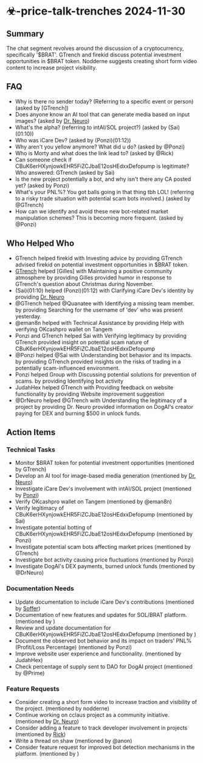 # ☣-price-talk-trenches 2024-11-30

## Summary
The chat segment revolves around the discussion of a cryptocurrency, specifically '$BRAT'. GTrench and firekid discuss potential investment opportunities in $BRAT token. Nodderne suggests creating short form video content to increase project visibility.

## FAQ
- Why is there no sender today? (Referring to a specific event or person) (asked by [GTrench])
- Does anyone know an AI tool that can generate media based on input images? (asked by [Dr. Neuro](00:45))
- What's the alpha? (referring to intAI/SOL project?) (asked by (Sai)(01:10))
- Who was iCare Dev? (asked by (Ponzi)(01:12))
- Why aren't you yellow anymore? What did u do? (asked by @Ponzi)
- Who is Morty and what does the link lead to? (asked by @Rick)
- Can someone check if CBuK6erHXynjowkEHR5FiZCJbaE12osHEdxxDefopump is legitimate? Who answered: GTrench (asked by Sai)
- Is the new project potentially a bot, and why isn't there any CA posted yet? (asked by Ponzi)
- What's your PNL%? You got balls going in that thing tbh LOL! (referring to a risky trade situation with potential scam bots involved.) (asked by @GTrench)
- How can we identify and avoid these new bot-related market manipulation schemes? This is becoming more frequent. (asked by @Ponzi)

## Who Helped Who
- GTrench helped firekid with Investing advice by providing GTrench advised firekid on potential investment opportunities in $BRAT token.
- [GTrench](00:41) helped [Gilles] with Maintaining a positive community atmosphere by providing Gilles provided humor in response to GTrench's question about Christmas during November.
- (Sai)(01:10) helped (Ponzi)(01:12) with Clarifying iCare Dev's identity by providing [Dr. Neuro](https://discordapp.com/@drneuroscience)
- @GTrench helped @Quanatee with Identifying a missing team member. by providing Searching for the username of 'dev' who was present yesterday.
- @eman8n helped  with Technical Assistance by providing Help with verifying OKcashpro wallet on Tangem
- Ponzi and GTrench helped Sai with Verifying legitimacy by providing GTrench provided insight on potential scam nature of CBuK6erHXynjowkEHR5FiZCJbaE12osHEdxxDefopump
- @Ponzi helped @Sai with Understanding bot behavior and its impacts. by providing GTrench provided insights on the risks of trading in a potentially scam-influenced environment.
- Ponzi helped Group with Discussing potential solutions for prevention of scams. by providing Identifying bot activity
- JudahHex helped GTrench with Providing feedback on website functionality by providing Website improvement suggestion
- @DrNeuro helped @GTrench with Understanding the legitimacy of a project by providing Dr. Neuro provided information on DogAI's creator paying for DEX and burning $500 in unlock funds.

## Action Items

### Technical Tasks
- Monitor $BRAT token for potential investment opportunities (mentioned by GTrench)
- Develop an AI tool for image-based media generation (mentioned by [Dr. Neuro](00:45))
- Investigate iCare Dev's involvement with intAI/SOL project (mentioned by [Ponzi](https://discordapp.com/@ponzimeme))
- Verify OKcashpro wallet on Tangem (mentioned by @eman8n)
- Verify legitimacy of CBuK6erHXynjowkEHR5FiZCJbaE12osHEdxxDefopump (mentioned by Sai)
- Investigate potential botting of CBuK6erHXynjowkEHR5FiZCJbaE12osHEdxxDefopump (mentioned by Ponzi)
- Investigate potential scam bots affecting market prices (mentioned by GTrench)
- Investigate bot activity causing price fluctuations (mentioned by Ponzi)
- Investigate DogAI's DEX payments, burned unlock funds (mentioned by @DrNeuro)

### Documentation Needs
- Update documentation to include iCare Dev's contributions (mentioned by [Soffer](https://discordapp.com/@soffersolutions))
- Documentation of new features and updates for SOL/BRAT platform. (mentioned by )
- Review and update documentation for CBuK6erHXynjowkEHR5FiZCJbaE12osHEdxxDefopump (mentioned by )
- Document the observed bot behavior and its impact on traders' PNL% (Profit/Loss Percentage) (mentioned by Ponzi)
- Improve website user experience and functionality. (mentioned by JudahHex)
- Check percentage of supply sent to DAO for DogAI project (mentioned by @Prime)

### Feature Requests
- Consider creating a short form video to increase traction and visibility of the project. (mentioned by nodderne)
- Continue working on cclaus project as a community initiative. (mentioned by [Dr. Neuro](00:46))
- Consider adding a feature to track developer involvement in projects (mentioned by [Rick](https://discordapp.com/@rickthecoder))
- Write a thread on shaw (mentioned by @anon)
- Consider feature request for improved bot detection mechanisms in the platform. (mentioned by )